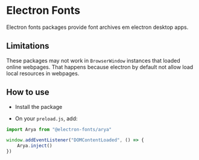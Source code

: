 # Electron Fonts

Electron fonts packages provide font archives em electron desktop apps.

## Limitations

These packages may not work in `BrowserWindow` instances that loaded online webpages. That happens because electron by default not allow load local resources in webpages.

## How to use

* Install the package

* On your `preload.js`, add:

```ts
import Arya from "@electron-fonts/arya"

window.addEventListener("DOMContentLoaded", () => {
    Arya.inject()
})
```